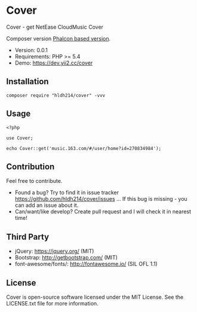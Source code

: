 Cover
=====================

Cover - get NetEase CloudMusic Cover

Composer version [Phalcon based version](https://github.com/hldh214/cover/tree/master).

* Version: 0.0.1
* Requirements: PHP >= 5.4
* Demo: https://dev.yii2.cc/cover


Installation
------------
```
composer require "hldh214/cover" -vvv
```

Usage
-----
```
<?php

use Cover;

echo Cover::get('music.163.com/#/user/home?id=270834984');
```


Contribution
------------
Feel free to contribute.

* Found a bug? Try to find it in issue tracker https://github.com/hldh214/cover/issues ... If this bug is missing - you can add an issue about it.
* Can/want/like develop? Create pull request and I will check it in nearest time!


Third Party
-----------
* jQuery: https://jquery.org/ (MIT)
* Bootstrap: http://getbootstrap.com/ (MIT)
* font-awesome/fonts/: http://fontawesome.io/ (SIL OFL 1.1)


License
-------
Cover is open-source software licensed under the MIT License. See the LICENSE.txt file for more information.